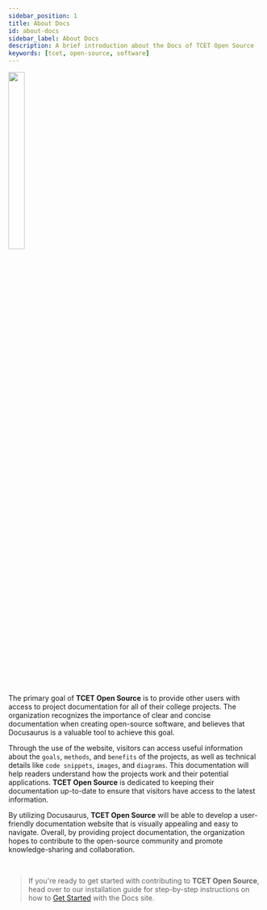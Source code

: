 ```yaml
---
sidebar_position: 1
title: About Docs
id: about-docs
sidebar_label: About Docs
description: A brief introduction about the Docs of TCET Open Source
keywords: [tcet, open-source, software]
---
```


<img src="https://opensource.tcetmumbai.in/img/logo.png"  width="25%" height="30%" /> 

<br /><br />

The primary goal of **TCET Open Source** is to provide other users with access to project documentation for all of their college projects. The organization recognizes the importance of clear and  concise documentation when creating open-source software, and believes that Docusaurus is a valuable tool to achieve this goal.

Through the use of the website, visitors can access useful information about the `goals`, `methods`, and `benefits` of the projects, as well as technical details like `code snippets`, `images`, and `diagrams`. This documentation will help readers understand how the projects work and their potential applications. **TCET Open Source** is dedicated to keeping their documentation up-to-date to ensure that visitors have access to the latest information.

By utilizing Docusaurus, **TCET Open Source** will be able to develop a user-friendly documentation website that is visually appealing and easy to navigate. Overall, by providing project documentation, the organization hopes to contribute to the open-source community and promote knowledge-sharing and collaboration.

<br />

> If you're ready to get started with contributing to **TCET Open Source**, head over to our installation guide for step-by-step instructions on how to [Get Started](getting-started.md) with the Docs site.




